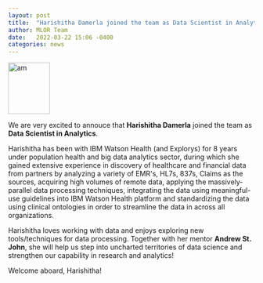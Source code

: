 ```yaml
---
layout: post
title:  "Harishitha Damerla joined the team as Data Scientist in Analytics (MLOR mentorship)."
author: MLOR Team
date:   2022-03-22 15:06 -0400
categories: news
---
```

<style>
.center {
  display: block;
  margin-left: auto;
  margin-right: auto;
  width: 50%;
}
img {
  border radius: 8px;
}
</style>
<script src="https://kit.fontawesome.com/7812f4f196.js" crossorigin="anonymous"></script>

<img src="/teampics/harishitha.jpg" class="rounded-corners" alt="am" width=85 height=105>

We are very excited to annouce that <b>Harishitha Damerla</b> <a href="https://www.linkedin.com/in/harishitha-damerla/"><i class="fab fa-linkedin"></i></a> joined the team as <b>Data Scientist in Analytics</b>. 

Harishitha has been with IBM Watson Health (and Explorys) for 8 years under population health and big data analytics sector, during which she gained extensive experience in discovery of healthcare and financial data from partners by analyzing a variety of EMR's, HL7s, 837s, Claims as the sources, acquiring high volumes of remote data, applying the massively-parallel data processing techniques, integrating the data using meaningful-use guidelines into IBM Watson Health platform and standardizing the data using clinical ontologies in order to streamline the data in across all organizations. <br/>

Harishitha loves working with data and enjoys exploring new tools/techniques for data processing. Together with her mentor <b>Andrew St. John</b>, she will help us step into uncharted territories of data science and strengthen our capability in research and analytics!

Welcome aboard, Harishitha!